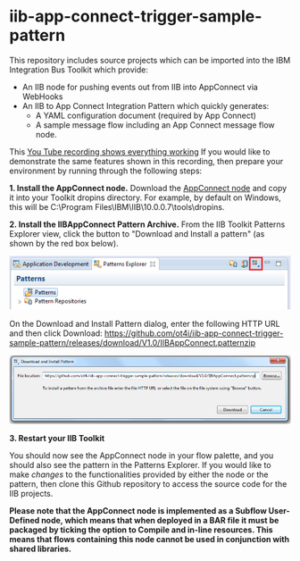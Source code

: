 # iib-app-connect-trigger-sample-pattern

This repository includes source projects which can be imported into the IBM Integration Bus Toolkit which provide:
* An IIB node for pushing events out from IIB into AppConnect via WebHooks
* An IIB to App Connect Integration Pattern which quickly generates:
	* A YAML configuration document (required by App Connect)
	* A sample message flow including an App Connect message flow node.

This [You Tube recording shows everything working](https://www.youtube.com/watch?v=StwPbOiFKzk) If you would like to demonstrate the same features shown in this recording, then prepare your environment by running through the following steps:

**1. Install the AppConnect node.**
Download the [AppConnect node](https://github.com/ot4i/iib-app-connect-trigger-sample-pattern/releases/download/V1.0/AppConnect_1.0.0.201612210011.jar) and copy it into your Toolkit dropins directory. For example, by default on Windows, this will be C:\Program Files\IBM\IIB\10.0.0.7\tools\dropins.

**2. Install the IIBAppConnect Pattern Archive.**
From the IIB Toolkit Patterns Explorer view, click the button to "Download and Install a pattern" (as shown by the red box below).

![alt text](https://github.com/ot4i/iib-app-connect-trigger-sample-pattern/blob/master/InstallPatternZip1.png "Download and Install a pattern in the IIB Toolkit")

On the Download and Install Pattern dialog, enter the following HTTP URL and then click Download:
https://github.com/ot4i/iib-app-connect-trigger-sample-pattern/releases/download/V1.0/IIBAppConnect.patternzip

![alt text](https://github.com/ot4i/iib-app-connect-trigger-sample-pattern/blob/master/InstallPatternZip2.png "Download and Install pattern dialog in the IIB Toolkit")

**3. Restart your IIB Toolkit**

You should now see the AppConnect node in your flow palette, and you should also see the pattern in the Patterns Explorer.
If you would like to make *changes* to the functionalities provided by either the node or the pattern, then clone this Github repository to access the source code for the IIB projects.

**Please note that the AppConnect node is implemented as a Subflow User-Defined node, which means that when deployed in a BAR file it must be packaged by ticking the option to Compile and in-line resources. This means that flows containing this node cannot be used in conjunction with shared libraries.**
